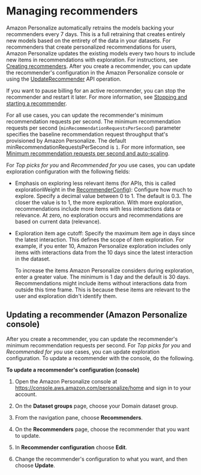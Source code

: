 # Managing recommenders<a name="managing-recommenders"></a>

Amazon Personalize automatically retrains the models backing your recommenders every 7 days\. This is a full retraining that creates entirely new models based on the entirety of the data in your datasets\. For recommenders that create personalized recommendations for users, Amazon Personalize updates the existing models every two hours to include new items in recommendations with exploration\. For instructions, see [Creating recommenders](creating-recommenders.md)\. After you create a recommender, you can update the recommender's configuration in the Amazon Personalize console or using the [UpdateRecommender](API_UpdateRecommender.md) API operation\. 

If you want to pause billing for an active recommender, you can stop the recommender and restart it later\. For more information, see [Stopping and starting a recommender](stopping-starting-recommender.md)\. 

For all use cases, you can update the recommender's minimum recommendation requests per second\. The minimum recommendation requests per second \(`minRecommendationRequestsPerSecond`\) parameter specifies the baseline recommendation request throughput that's provisioned by Amazon Personalize\. The default minRecommendationRequestsPerSecond is `1`\. For more information, see [Minimum recommendation requests per second and auto\-scaling](creating-recommenders.md#min-rrps-auto-scaling)\. 

For *Top picks for you* and *Recommended for you* use cases, you can update exploration configuration with the following fields: 
+ Emphasis on exploring less relevant items \(for APIs, this is called explorationWeight in the [RecommenderConfig](API_RecommenderConfig.md)\): Configure how much to explore\. Specify a decimal value between 0 to 1\. The default is 0\.3\. The closer the value is to 1, the more exploration\. With more exploration, recommendations include more items with less interactions data or relevance\. At zero, no exploration occurs and recommendations are based on current data \(relevance\)\.
+ Exploration item age cutoff: Specify the maximum item age in days since the latest interaction\. This defines the scope of item exploration\. For example, if you enter 10, Amazon Personalize exploration includes only items with interactions data from the 10 days since the latest interaction in the dataset\.

  To increase the items Amazon Personalize considers during exploration, enter a greater value\. The minimum is 1 day and the default is 30 days\. Recommendations might include items without interactions data from outside this time frame\. This is because these items are relevant to the user and exploration didn't identify them\.

## Updating a recommender \(Amazon Personalize console\)<a name="updating-recommender-console"></a>

 After you create a recommender, you can update the recommender's minimum recommendation requests per second\. For *Top picks for you* and *Recommended for you* use cases, you can update exploration configuration\. To update a recommender with the console, do the following\. 

**To update a recommender's configuration \(console\)**

1. Open the Amazon Personalize console at [https://console\.aws\.amazon\.com/personalize/home](https://console.aws.amazon.com/personalize/home) and sign in to your account\.

1.  On the **Dataset groups** page, choose your Domain dataset group\. 

1. From the navigation pane, choose **Recommenders**\.

1. On the **Recommenders** page, choose the recommender that you want to update\.

1. In **Recommender configuration** choose **Edit**\.

1. Change the recommender's configuration to what you want, and then choose **Update**\.